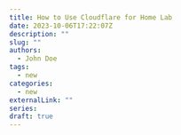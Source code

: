 ```yaml
---
title: How to Use Cloudflare for Home Lab
date: 2023-10-06T17:22:07Z
description: ""
slug: ""
authors:
  - John Doe
tags:
  - new
categories:
  - new
externalLink: ""
series:
draft: true
---
```


